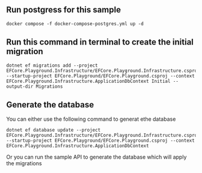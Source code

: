 ## Run postgress for this sample
```shell
docker compose -f docker-compose-postgres.yml up -d
```

## Run this command in terminal to create the initial migration
```shell
dotnet ef migrations add --project EFCore.Playground.Infrastructure/EFCore.Playground.Infrastructure.csproj --startup-project EFCore.Playground/EFCore.Playground.csproj --context EFCore.Playground.Infrastructure.ApplicationDbContext Initial --output-dir Migrations
```

## Generate the database

You can either use the following command to generat ethe database
```shell
dotnet ef database update --project EFCore.Playground.Infrastructure/EFCore.Playground.Infrastructure.csproj --startup-project EFCore.Playground/EFCore.Playground.csproj --context EFCore.Playground.Infrastructure.ApplicationDbContext
```

Or you can run the sample API to generate the database which will apply the migrations
